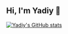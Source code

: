 ## Hi, I'm Yadiy 👋

[![Yadiy's GitHub stats](https://github-readme-stats.vercel.app/api?username=hy02-bug)](https://github.com/anuraghazra/github-readme-stats)

<!--
**hy02-bug/hy02-bug** is a ✨ _special_ ✨ repository because its `README.md` (this file) appears on your GitHub profile.

Here are some ideas to get you started:

- 🔭 I’m currently working on ...
- 🌱 I’m currently learning ...
- 👯 I’m looking to collaborate on ...
- 🤔 I’m looking for help with ...
- 💬 Ask me about ...
- 📫 How to reach me: ...
- 😄 Pronouns: ...
- ⚡ Fun fact: ...
-->
